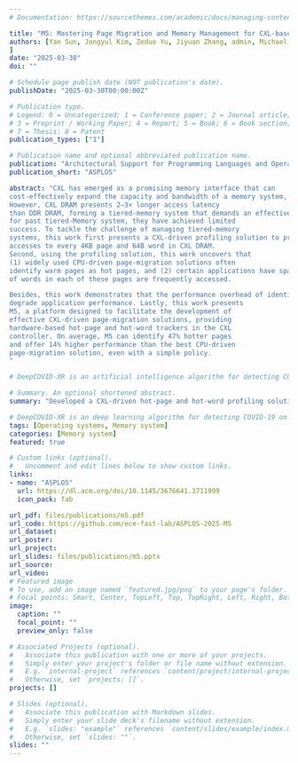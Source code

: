 ```yaml
---
# Documentation: https://sourcethemes.com/academic/docs/managing-content/

title: "M5: Mastering Page Migration and Memory Management for CXL-based Tiered Memory system"
authors: [Yan Sun, Jongyul Kim, Zeduo Yu, Jiyuan Zhang, admin, Michael Jaemin Kim, Hwayong Nam, Jaehyun Park, Eojin Na, Yifan Yuan, Ren Wang, Jung Ho Ahn, Tianyin Xu, Nam Sung Kim
]
date: "2025-03-30"
doi: ""

# Schedule page publish date (NOT publication's date).
publishDate: "2025-03-30T00:00:00Z"

# Publication type.
# Legend: 0 = Uncategorized; 1 = Conference paper; 2 = Journal article;
# 3 = Preprint / Working Paper; 4 = Report; 5 = Book; 6 = Book section;
# 7 = Thesis; 8 = Patent
publication_types: ["1"]

# Publication name and optional abbreviated publication name.
publication: "Architectural Support for Programming Languages and Operating Systems"
publication_short: "ASPLOS"

abstract: "CXL has emerged as a promising memory interface that can
cost-effectively expand the capacity and bandwidth of a memory system, complementing the traditional DDR interface.
However, CXL DRAM presents 2–3× longer access latency
than DDR DRAM, forming a tiered-memory system that demands an effective and efficient page-migration solution. Although many page-migration solutions have been proposed
for past tiered-Memory system, they have achieved limited
success. To tackle the challenge of managing tiered-memory
systems, this work first presents a CXL-driven profiling solution to precisely and transparently count the number of
accesses to every 4KB page and 64B word in CXL DRAM.
Second, using the profiling solution, this work uncovers that
(1) widely used CPU-driven page-migration solutions often
identify warm pages as hot pages, and (2) certain applications have sparse hot pages, where only a small percentage
of words in each of these pages are frequently accessed.

Besides, this work demonstrates that the performance overhead of identifying hot pages is sometimes high enough to
degrade application performance. Lastly, this work presents
M5, a platform designed to facilitate the development of
effective CXL-driven page-migration solutions, providing
hardware-based hot-page and hot-word trackers in the CXL
controller. On average, M5 can identify 47% hotter pages
and offer 14% higher performance than the best CPU-driven
page-migration solution, even with a simple policy.
"

# DeepCOVID-XR is an artificial intelligence algorithm for detecting COVID-19 on chest X-rays,trainedandtested on the largest published clinical dataset in the COVID-19 era with performance similarto the consensus of experienced, cardiothoracic fellowship-trainedthoracic radiologists. We present DeepCOVID-XR, a deep learning AI algorithm for detecting CXRs suspicious for COVID-19, trained and tested on the largest published clinical dataset from the COVID-19 era to date. 

# Summary. An optional shortened abstract.
summary: "Developed a CXL-driven hot-page and hot-word profiling solution"

# DeepCOVID-XR is an deep learning algorithm for detecting COVID-19 on chest X-rays,trained and tested on the largest published clinical dataset in the COVID-19 era with performance similar to the consensus of experienced, cardiothoracic fellowship-trained thoracic radiologists.
tags: [Operating systems, Memory system]
categories: [Memory system]
featured: true

# Custom links (optional).
#   Uncomment and edit lines below to show custom links.
links:
- name: "ASPLOS"
  url: https://dl.acm.org/doi/10.1145/3676641.3711999
  icon_pack: fab

url_pdf: files/publications/m5.pdf
url_code: https://github.com/ece-fast-lab/ASPLOS-2025-M5
url_dataset: 
url_poster:
url_project:
url_slides: files/publications/m5.pptx
url_source: 
url_video:
# Featured image
# To use, add an image named `featured.jpg/png` to your page's folder. 
# Focal points: Smart, Center, TopLeft, Top, TopRight, Left, Right, BottomLeft, Bottom, BottomRight.
image:
  caption: ""
  focal_point: ""
  preview_only: false

# Associated Projects (optional).
#   Associate this publication with one or more of your projects.
#   Simply enter your project's folder or file name without extension.
#   E.g. `internal-project` references `content/project/internal-project/index.md`.
#   Otherwise, set `projects: []`.
projects: []

# Slides (optional).
#   Associate this publication with Markdown slides.
#   Simply enter your slide deck's filename without extension.
#   E.g. `slides: "example"` references `content/slides/example/index.md`.
#   Otherwise, set `slides: ""`.
slides: ""
---
```

